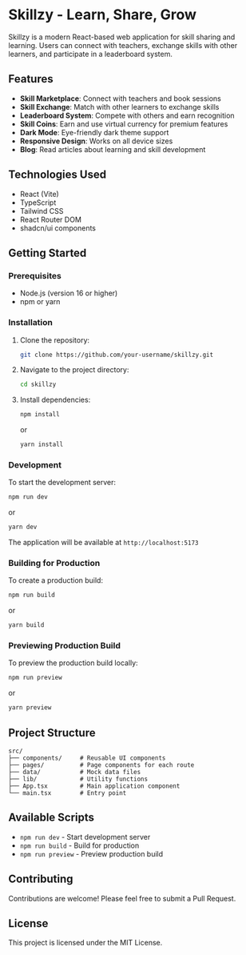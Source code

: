 # Skillzy - Learn, Share, Grow

Skillzy is a modern React-based web application for skill sharing and learning. Users can connect with teachers, exchange skills with other learners, and participate in a leaderboard system.

## Features

- **Skill Marketplace**: Connect with teachers and book sessions
- **Skill Exchange**: Match with other learners to exchange skills
- **Leaderboard System**: Compete with others and earn recognition
- **Skill Coins**: Earn and use virtual currency for premium features
- **Dark Mode**: Eye-friendly dark theme support
- **Responsive Design**: Works on all device sizes
- **Blog**: Read articles about learning and skill development

## Technologies Used

- React (Vite)
- TypeScript
- Tailwind CSS
- React Router DOM
- shadcn/ui components

## Getting Started

### Prerequisites

- Node.js (version 16 or higher)
- npm or yarn

### Installation

1. Clone the repository:
   ```bash
   git clone https://github.com/your-username/skillzy.git
   ```

2. Navigate to the project directory:
   ```bash
   cd skillzy
   ```

3. Install dependencies:
   ```bash
   npm install
   ```
   or
   ```bash
   yarn install
   ```

### Development

To start the development server:

```bash
npm run dev
```
or
```bash
yarn dev
```

The application will be available at `http://localhost:5173`

### Building for Production

To create a production build:

```bash
npm run build
```
or
```bash
yarn build
```

### Previewing Production Build

To preview the production build locally:

```bash
npm run preview
```
or
```bash
yarn preview
```

## Project Structure

```
src/
├── components/     # Reusable UI components
├── pages/          # Page components for each route
├── data/           # Mock data files
├── lib/            # Utility functions
├── App.tsx         # Main application component
└── main.tsx        # Entry point
```

## Available Scripts

- `npm run dev` - Start development server
- `npm run build` - Build for production
- `npm run preview` - Preview production build

## Contributing

Contributions are welcome! Please feel free to submit a Pull Request.

## License

This project is licensed under the MIT License.